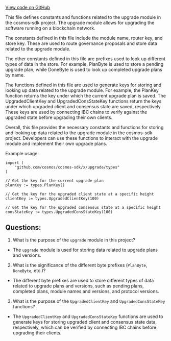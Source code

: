 [View code on GitHub](https://github.com/cosmos/cosmos-sdk/blob/main/x/upgrade/types/keys.go)

This file defines constants and functions related to the upgrade module in the cosmos-sdk project. The upgrade module allows for upgrading the software running on a blockchain network. 

The constants defined in this file include the module name, router key, and store key. These are used to route governance proposals and store data related to the upgrade module. 

The other constants defined in this file are prefixes used to look up different types of data in the store. For example, PlanByte is used to store a pending upgrade plan, while DoneByte is used to look up completed upgrade plans by name. 

The functions defined in this file are used to generate keys for storing and looking up data related to the upgrade module. For example, the PlanKey function returns the key under which the current upgrade plan is saved. The UpgradedClientKey and UpgradedConsStateKey functions return the keys under which upgraded client and consensus state are saved, respectively. These keys are used by connecting IBC chains to verify against the upgraded state before upgrading their own clients. 

Overall, this file provides the necessary constants and functions for storing and looking up data related to the upgrade module in the cosmos-sdk project. Developers can use these functions to interact with the upgrade module and implement their own upgrade plans. 

Example usage:

```
import (
    "github.com/cosmos/cosmos-sdk/x/upgrade/types"
)

// Get the key for the current upgrade plan
planKey := types.PlanKey()

// Get the key for the upgraded client state at a specific height
clientKey := types.UpgradedClientKey(100)

// Get the key for the upgraded consensus state at a specific height
consStateKey := types.UpgradedConsStateKey(100)
```
## Questions: 
 1. What is the purpose of the `upgrade` module in this project?
- The `upgrade` module is used for storing data related to upgrade plans and versions.

2. What is the significance of the different byte prefixes (`PlanByte`, `DoneByte`, etc.)?
- The different byte prefixes are used to store different types of data related to upgrade plans and versions, such as pending plans, completed plans, module names and versions, and protocol versions.

3. What is the purpose of the `UpgradedClientKey` and `UpgradedConsStateKey` functions?
- The `UpgradedClientKey` and `UpgradedConsStateKey` functions are used to generate keys for storing upgraded client and consensus state data, respectively, which can be verified by connecting IBC chains before upgrading their clients.